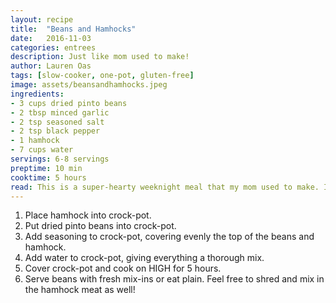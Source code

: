 ```yaml
---
layout: recipe
title:  "Beans and Hamhocks"
date:   2016-11-03
categories: entrees
description: Just like mom used to make!
author: Lauren Oas
tags: [slow-cooker, one-pot, gluten-free]
image: assets/beansandhamhocks.jpeg
ingredients:
- 3 cups dried pinto beans
- 2 tbsp minced garlic
- 2 tsp seasoned salt
- 2 tsp black pepper
- 1 hamhock
- 7 cups water
servings: 6-8 servings
preptime: 10 min
cooktime: 5 hours
read: This is a super-hearty weeknight meal that my mom used to make. I usually just let the hamhocks cook into the beans, and take them out whole when the beans are done. I like these best when served with fresh mix-ins such as diced tomatoes, shredded cheddar cheese, diced onions, and fresh cilantro. **This recipe is marked gluten-free, but please be sure to check your ingredients that they are marked "gluten-free" before you serve to anybody with dietary restrictions.
---
```

1. Place hamhock into crock-pot.
2. Put dried pinto beans into crock-pot.
3. Add seasoning to crock-pot, covering evenly the top of the beans and hamhock.
4. Add water to crock-pot, giving everything a thorough mix.
5. Cover crock-pot and cook on HIGH for 5 hours.
6. Serve beans with fresh mix-ins or eat plain. Feel free to shred and mix in the hamhock meat as well!